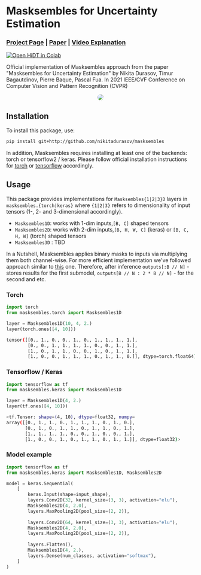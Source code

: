 # Masksembles for Uncertainty Estimation

### [Project Page](https://nikitadurasov.github.io/projects/masksembles/) | [Paper](https://arxiv.org/abs/2012.08334) | [Video Explanation](#)

[![Open HiDT in Colab](https://colab.research.google.com/assets/colab-badge.svg)](https://colab.research.google.com/github/nikitadurasov/masksembles/blob/main/notebooks/MNIST_Masksembles.ipynb)

Official implementation of Masksembles approach from the paper "Masksembles for Uncertainty Estimation" by
 Nikita Durasov, Timur Bagautdinov, Pierre Baque, Pascal Fua. In 2021 IEEE/CVF Conference on Computer Vision and Pattern Recognition (CVPR)

<p align="center">
  <img style="border-radius: 30px" src="https://raw.githubusercontent.com/nikitadurasov/masksembles/main/images/transition.gif" />
</p>

## Installation

To install this package, use:

```bash
pip install git+http://github.com/nikitadurasov/masksembles
```

In addition, Masksembles requires installing at least one of the backends: torch or tensorflow2 / keras.
Please follow official installation instructions for [torch](https://pytorch.org/) or [tensorflow](https://www.tensorflow.org/install)
accordingly.


## Usage 

[comment]: <> (In masksembles module you could find implementations of "Masksembles{1|2|3}D" that)

[comment]: <> (support different shapes of input vectors &#40;1, 2 and 3-dimentional accordingly&#41;)

This package provides implementations for `Masksembles{1|2|3}D` layers in `masksembles.{torch|keras}` 
where `{1|2|3}` refers to dimensionality of input tensors (1-, 2- and 3-dimensional 
accordingly).

* `Masksembles1D`: works with 1-dim inputs,`[B, C]` shaped tensors
* `Masksembles2D`: works with 2-dim inputs,`[B, H, W, C]` (keras) or `[B, C, H, W]` (torch) shaped tensors
* `Masksembles3D` : TBD

In a Nutshell, Masksembles applies binary masks to inputs via multiplying them both channel-wise. For more efficient
implementation we've followed approach similar to [this](https://arxiv.org/abs/2002.06715) one. Therefore, after inference
`outputs[:B // N]` - stores results for the first submodel, `outputs[B // N : 2 * B // N]` - for the second and etc.  
### Torch 

```python 
import torch
from masksembles.torch import Masksembles1D

layer = Masksembles1D(10, 4, 2.)
layer(torch.ones([4, 10]))
```
```bash
tensor([[0., 1., 0., 0., 1., 0., 1., 1., 1., 1.],
        [0., 0., 1., 1., 1., 1., 0., 0., 1., 1.],
        [1., 0., 1., 1., 0., 0., 1., 0., 1., 1.],
        [1., 0., 0., 1., 1., 1., 0., 1., 1., 0.]], dtype=torch.float64)

```

### Tensorflow / Keras

```python 
import tensorflow as tf 
from masksembles.keras import Masksembles1D

layer = Masksembles1D(4, 2.)
layer(tf.ones([4, 10]))
```
```bash
<tf.Tensor: shape=(4, 10), dtype=float32, numpy=
array([[0., 1., 1., 0., 1., 1., 1., 0., 1., 0.],
       [0., 1., 0., 1., 1., 0., 1., 1., 0., 1.],
       [1., 1., 1., 1., 0., 0., 1., 0., 0., 1.],
       [1., 0., 0., 1., 0., 1., 1., 0., 1., 1.]], dtype=float32)>
```

### Model example
```python 
import tensorflow as tf 
from masksembles.keras import Masksembles1D, Masksembles2D

model = keras.Sequential(
    [
        keras.Input(shape=input_shape),
        layers.Conv2D(32, kernel_size=(3, 3), activation="elu"),
        Masksembles2D(4, 2.0),
        layers.MaxPooling2D(pool_size=(2, 2)),
     
        layers.Conv2D(64, kernel_size=(3, 3), activation="elu"),
        Masksembles2D(4, 2.0),
        layers.MaxPooling2D(pool_size=(2, 2)),
     
        layers.Flatten(),
        Masksembles1D(4, 2.),
        layers.Dense(num_classes, activation="softmax"),
    ]
)
```